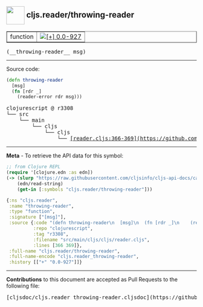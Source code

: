 ## <img width="48px" valign="middle" src="http://i.imgur.com/Hi20huC.png"> cljs.reader/throwing-reader

 <table border="1">
<tr>

<td>function</td>
<td><a href="https://github.com/cljsinfo/cljs-api-docs/tree/0.0-927"><img valign="middle" alt="[+] 0.0-927" src="https://img.shields.io/badge/+-0.0--927-lightgrey.svg"></a> </td>
</tr>
</table>

 <samp>
(__throwing-reader__ msg)<br>
</samp>

---





Source code:

```clj
(defn throwing-reader
  [msg]
  (fn [rdr _]
    (reader-error rdr msg)))
```

 <pre>
clojurescript @ r3308
└── src
    └── main
        └── cljs
            └── cljs
                └── <ins>[reader.cljs:366-369](https://github.com/clojure/clojurescript/blob/r3308/src/main/cljs/cljs/reader.cljs#L366-L369)</ins>
</pre>


---

__Meta__ - To retrieve the API data for this symbol:

```clj
;; from Clojure REPL
(require '[clojure.edn :as edn])
(-> (slurp "https://raw.githubusercontent.com/cljsinfo/cljs-api-docs/catalog/cljs-api.edn")
    (edn/read-string)
    (get-in [:symbols "cljs.reader/throwing-reader"]))
```

```clj
{:ns "cljs.reader",
 :name "throwing-reader",
 :type "function",
 :signature ["[msg]"],
 :source {:code "(defn throwing-reader\n  [msg]\n  (fn [rdr _]\n    (reader-error rdr msg)))",
          :repo "clojurescript",
          :tag "r3308",
          :filename "src/main/cljs/cljs/reader.cljs",
          :lines [366 369]},
 :full-name "cljs.reader/throwing-reader",
 :full-name-encode "cljs.reader_throwing-reader",
 :history [["+" "0.0-927"]]}

```

---

__Contributions__ to this document are accepted as Pull Requests to the following file:

 <pre>
[cljsdoc/cljs.reader_throwing-reader.cljsdoc](https://github.com/cljsinfo/cljs-api-docs/blob/master/cljsdoc/cljs.reader_throwing-reader.cljsdoc)
</pre>

